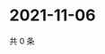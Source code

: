 # 2021-11-06

共 0 条

<!-- BEGIN WEIBO -->
<!-- 最后更新时间 Sat Nov 06 2021 20:20:52 GMT+0800 (China Standard Time) -->

<!-- END WEIBO -->
